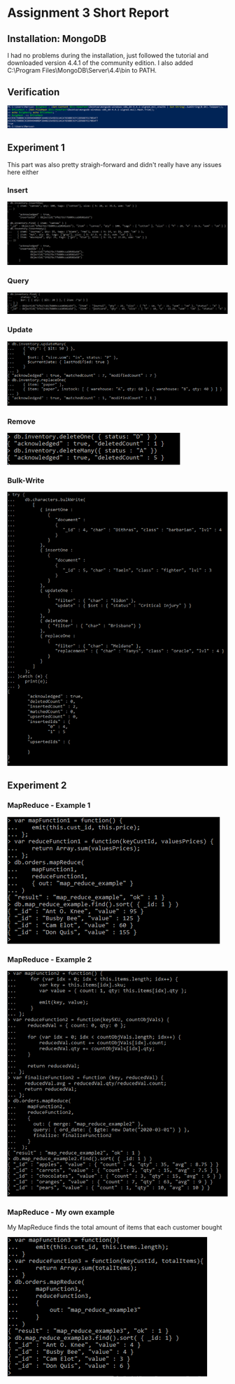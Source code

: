 # Assignment 3 Short Report

## Installation: MongoDB

I had no problems during the installation, just followed the tutorial and downloaded version 4.4.1 of the community edition. I also added C:\Program Files\MongoDB\Server\4.4\bin to PATH.

## Verification

![inspecting data](https://github.com/571540/DAT250_Assignment1/blob/master/images/verifyMongoDB.PNG)

## Experiment 1

This part was also pretty straigh-forward and didn't really have any issues here either

### Insert

![inspecting data](https://github.com/571540/DAT250_Assignment1/blob/master/images/insert.PNG)

### Query

![inspecting data](https://github.com/571540/DAT250_Assignment1/blob/master/images/query.PNG)

### Update

![inspecting data](https://github.com/571540/DAT250_Assignment1/blob/master/images/update.PNG)

### Remove

![inspecting data](https://github.com/571540/DAT250_Assignment1/blob/master/images/delete.PNG)

### Bulk-Write

![inspecting data](https://github.com/571540/DAT250_Assignment1/blob/master/images/bulkWrite.PNG)

## Experiment 2

### MapReduce - Example 1

![inspecting data](https://github.com/571540/DAT250_Assignment1/blob/master/images/example1.PNG)

### MapReduce - Example 2

![inspecting data](https://github.com/571540/DAT250_Assignment1/blob/master/images/example2.PNG)

### MapReduce - My own example

My MapReduce finds the total amount of items that each customer bought

![inspecting data](https://github.com/571540/DAT250_Assignment1/blob/master/images/example3.PNG)
